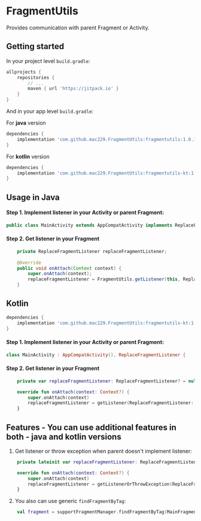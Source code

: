 # FragmentUtils
Provides communication with parent Fragment or Activity.

## Getting started

In your project level `build.gradle`:

```groovy
allprojects {
    repositories {
        // ...
        maven { url 'https://jitpack.io' }
    }
}
```

And in your app level `build.gradle`:

For **java** version
```groovy
dependencies {
    implementation 'com.github.mac229.FragmentUtils:fragmentutils:1.0.1'
}
```
For **kotlin** version
```groovy
dependencies {
    implementation 'com.github.mac229.FragmentUtils:fragmentutils-kt:1.0.1'
}
```

## Usage in Java

#### Step 1. Implement listener in your Activity or parent Fragment:

```java
public class MainActivity extends AppCompatActivity implements ReplaceFragmentListener  {
```

#### Step 2. Get listener in your Fragment
```java
    private ReplaceFragmentListener replaceFragmentListener;
    
    @Override
    public void onAttach(Context context) {
        super.onAttach(context);
        replaceFragmentListener = FragmentUtils.getListener(this, ReplaceFragmentListener.class);
    }
```

## Kotlin

```groovy
dependencies {
    implementation 'com.github.mac229.FragmentUtils:fragmentutils-kt:1.0.1'
}
```

#### Step 1. Implement listener in your Activity or parent Fragment:

```kotlin
class MainActivity : AppCompatActivity(), ReplaceFragmentListener {
```

#### Step 2. Get listener in your Fragment
```kotlin
    private var replaceFragmentListener: ReplaceFragmentListener? = null

    override fun onAttach(context: Context?) {
        super.onAttach(context)
        replaceFragmentListener = getListener(ReplaceFragmentListener::class.java)
    }
```

## Features - You can use additional features in both - java and kotlin versions

1. Get listener or throw exception when parent doesn't implement listener:
```kotlin
    private lateinit var replaceFragmentListener: ReplaceFragmentListener

    override fun onAttach(context: Context?) {
        super.onAttach(context)
        replaceFragmentListener = getListenerOrThrowException(ReplaceFragmentListener::class.java)
    }
```

2. You also can use generic `findFragmentByTag`:
```kotlin
    val fragment = supportFragmentManager.findFragmentByTag(MainFragment::class.java, TAG)
```
